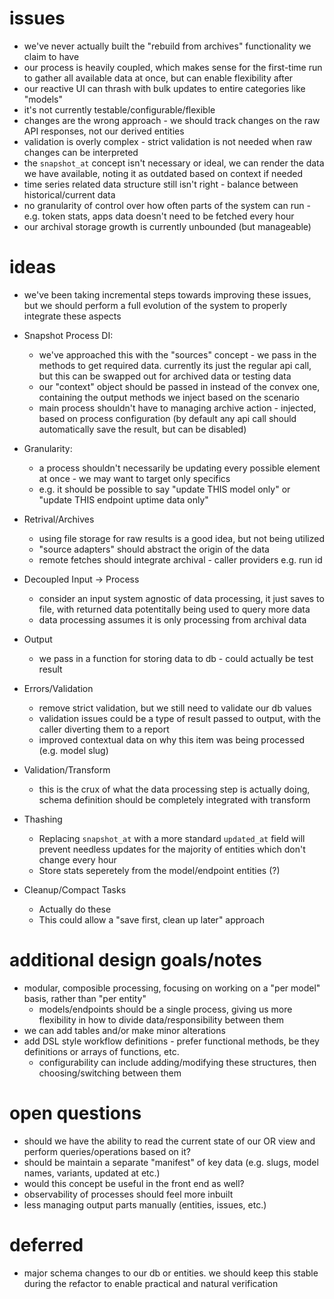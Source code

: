# issues

- we've never actually built the "rebuild from archives" functionality we claim to have
- our process is heavily coupled, which makes sense for the first-time run to gather all available data at once, but can enable flexibility after
- our reactive UI can thrash with bulk updates to entire categories like "models"
- it's not currently testable/configurable/flexible
- changes are the wrong approach - we should track changes on the raw API responses, not our derived entities
- validation is overly complex - strict validation is not needed when raw changes can be interpreted
- the `snapshot_at` concept isn't necessary or ideal, we can render the data we have available, noting it as outdated based on context if needed
- time series related data structure still isn't right - balance between historical/current data
- no granularity of control over how often parts of the system can run - e.g. token stats, apps data doesn't need to be fetched every hour
- our archival storage growth is currently unbounded (but manageable)

# ideas

- we've been taking incremental steps towards improving these issues, but we should perform a full evolution of the system to properly integrate these aspects

- Snapshot Process DI:
  - we've approached this with the "sources" concept - we pass in the methods to get required data. currently its just the regular api call, but this can be swapped out for archived data or testing data
  - our "context" object should be passed in instead of the convex one, containing the output methods we inject based on the scenario
  - main process shouldn't have to managing archive action - injected, based on process configuration (by default any api call should automatically save the result, but can be disabled)

- Granularity: 
  - a process shouldn't necessarily be updating every possible element at once - we may want to target only specifics
  - e.g. it should be possible to say "update THIS model only" or "update THIS endpoint uptime data only"

- Retrival/Archives
  - using file storage for raw results is a good idea, but not being utilized
  - "source adapters" should abstract the origin of the data
  - remote fetches should integrate archival - caller providers e.g. run id

- Decoupled Input -> Process
  - consider an input system agnostic of data processing, it just saves to file, with returned data potentitally being used to query more data
  - data processing assumes it is only processing from archival data

- Output
  - we pass in a function for storing data to db - could actually be test result

- Errors/Validation
  - remove strict validation, but we still need to validate our db values
  - validation issues could be a type of result passed to output, with the caller diverting them to a report
  - improved contextual data on why this item was being processed (e.g. model slug)

- Validation/Transform
  - this is the crux of what the data processing step is actually doing, schema definition should be completely integrated with transform

- Thashing
  - Replacing `snapshot_at` with a more standard `updated_at` field will prevent needless updates for the majority of entities which don't change every hour
  - Store stats seperetely from the model/endpoint entities (?)

- Cleanup/Compact Tasks
  - Actually do these
  - This could allow a "save first, clean up later" approach

# additional design goals/notes

- modular, composible processing, focusing on working on a "per model" basis, rather than "per entity"
  - models/endpoints should be a single process, giving us more flexibility in how to divide data/responsibility between them
- we can add tables and/or make minor alterations 
- add DSL style workflow definitions - prefer functional methods, be they definitions or arrays of functions, etc.
  - configurability can include adding/modifying these structures, then choosing/switching between them

# open questions

- should we have the ability to read the current state of our OR view and perform queries/operations based on it?
- should be maintain a separate "manifest" of key data (e.g. slugs, model names, variants, updated at etc.)
- would this concept be useful in the front end as well?
- observability of processes should feel more inbuilt
- less managing output parts manually (entities, issues, etc.)

# deferred

- major schema changes to our db or entities. we should keep this stable during the refactor to enable practical and natural verification
